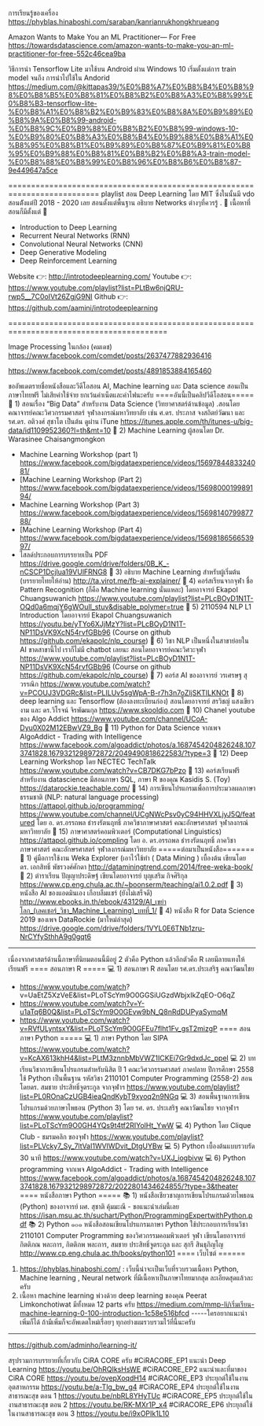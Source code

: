 การเรียนรู้ของเครื่อง
https://phyblas.hinaboshi.com/saraban/kanrianrukhongkhrueang

Amazon Wants to Make You an ML Practitioner— For Free
https://towardsdatascience.com/amazon-wants-to-make-you-an-ml-practitioner-for-free-552c46cea9ba

วิธีการนำ Tensorflow Lite มาใช้บน Android ผ่าน Windows 10 เริ่มตั้งแต่การ train model จนถึง การนำไปใช้ใน Andorid
https://medium.com/@kittapas39/%E0%B8%A7%E0%B8%B4%E0%B8%98%E0%B8%B5%E0%B8%81%E0%B8%B2%E0%B8%A3%E0%B8%99%E0%B8%B3-tensorflow-lite-%E0%B8%A1%E0%B8%B2%E0%B9%83%E0%B8%8A%E0%B9%89%E0%B8%9A%E0%B8%99-android-%E0%B8%9C%E0%B9%88%E0%B8%B2%E0%B8%99-windows-10-%E0%B9%80%E0%B8%A3%E0%B8%B4%E0%B9%88%E0%B8%A1%E0%B8%95%E0%B8%B1%E0%B9%89%E0%B8%87%E0%B9%81%E0%B8%95%E0%B9%88%E0%B8%81%E0%B8%B2%E0%B8%A3-train-model-%E0%B8%88%E0%B8%99%E0%B8%96%E0%B8%B6%E0%B8%87-9e449647a5ce


==========================================================================
playlist สอน Deep Learning โดย MIT
ซึ่งในนั้นมี vdo สอนต้ังแต่ปี 2018 - 2020 เลย สอนตั้งแต่พื้นฐาน อธิบาย 
Networks ต่างๆที่ควรรู้
.
🔹 เนื้อหาที่สอนก็มีตั้งแต่ 🔹  
- Introduction to Deep Learning
- Recurrent Neural Networks (RNN)
- Convolutional Neural Networks (CNN)
- Deep Generative Modeling
- Deep Reinforcement Learning

Website 👉: http://introtodeeplearning.com/
Youtube 👉: https://www.youtube.com/playlist?list=PLtBw6njQRU-rwp5__7C0oIVt26ZgjG9NI
Github 👉: https://github.com/aamini/introtodeeplearning

=========================================================================================

Image Processing ในกล้อง (คมเดช)
https://www.facebook.com/comdet/posts/2637477882936416

https://www.facebook.com/comdet/posts/4891853884165460

ขออัพเดตรายชื่อหนังสือและวีดีโอสอน 
AI, Machine learning และ Data science สอนเป็นภาษาไทยฟรี ไม่เสียค่าใช้จ่าย ยกเว้นค่าเน็ตและค่าไฟนะครับ 
====อันนี้เป็นคลิปวีดีโอสอน=====
🎥 1) สอนเรื่อง “Big Data” สำหรับงาน Data Science (วิทยาศาสตร์ด้านข้อมูล) .สอนโดย คณาจารย์คณะวิศวกรรมศาสตร์ จุฬาลงกรณ์มหาวิทยาลัย เช่น ศ.ดร. ประภาส จงสถิตย์วัฒนา และ รศ.ดร. อติวงศ์ สุชาโต เป็นต้น ดูผ่าน iTune 
https://itunes.apple.com/th/itunes-u/big-data/id1109952360?l=th&mt=10
🎥 2) Machine Learning  ผู้สอนโดย Dr. Warasinee Chaisangmongkon
   - Machine Learning Workshop (part 1)
https://www.facebook.com/bigdataexperience/videos/1569784483324081/
   - [Machine Learning Workshop (Part 2)
https://www.facebook.com/bigdataexperience/videos/1569800019989194/
   - Machine Learning Workshop (Part 3)
https://www.facebook.com/bigdataexperience/videos/1569814079987788/
   - [Machine Learning Workshop (Part 4)
https://www.facebook.com/bigdataexperience/videos/1569818656653997/
   - ไสลด์ประกอบการบรรยายเป็น PDF
https://drive.google.com/drive/folders/0B_K_-nCSCP1Dcjlua19VUlFRNG8
🎥 3) อธิบาย Machine Learning สำหรับผู้เริ่มต้น (บรรยายไทยให้อ่าน) http://ta.virot.me/fb-ai-explainer/ 
🎥 4) คอร์สเรียนจากจุฬา ชื่อ Pattern Recognition (ก็คือ Machine learning นั่นแหละ) โดยอาจารย์ Ekapol Chuangsuwanich 
https://www.youtube.com/playlist?list=PLcBOyD1N1T-OQd0a6mqjY6gWOuIl_stuv&disable_polymer=true
🎥 5) 2110594 NLP L1 Introduction โดยอาจารย์ Ekapol Chuangsuwanich
https://youtu.be/yTYo6XJjMzY?list=PLcBOyD1N1T-NP11DsVK9XcN54rvfGBb96 
(Course on github https://github.com/ekapolc/nlp_course)
🎥 6) วิชา NLP เป็นหนึ่งในสาขาย่อยใน AI ขาดสาขานี้ไป เราก็ไม่มี chatbot เลยนะ สอนโดยอาจารย์คณะวิศวะจุฬา
https://www.youtube.com/playlist?list=PLcBOyD1N1T-NP11DsVK9XcN54rvfGBb96 
(Course on github https://github.com/ekapolc/nlp_course) 
🎥 7) คอร์ส AI ของอาจารย์ วรเศรษฐ สุวรรณิก
https://www.youtube.com/watch?v=PCOUJ3VDGRc&list=PLILUv5sgWpA-B-r7h3n7oZljSKTILKNOt
🎥 8) deep learning  และ Tensorflow  (ต้องลงทะเบียนก่อง) สอนโดยอาจารย์ สรวิชญ์ แสงเขียวงาม และ ดร.วิโรจน์ จิรพัฒนกุล 
https://www.skooldio.com
🎥 10) Chanel youtube ของ Algo Addict 
https://www.youtube.com/channel/UCoA-Dyu0X02M12EBwVZ9_Bg
🎥 11) Python for Data Science จากเพจ AlgoAddict - Trading with Intelligence 
https://www.facebook.com/algoaddict/photos/a.1687454204826248.1073741828.1679321298972872/2049490818622583/?type=3 
🎥 12) Deep Learning Workshop โดย NECTEC TechTalk 
https://www.youtube.com/watch?v=CB7DKG7bPzo
🎥 13) คอร์สเรียนฟรีสำหรับงาน datascience มีสอนภาษา SQL, ภาษา R ของคุณ Kasidis S. (Toy) 
https://datarockie.teachable.com/
🎥 14) การเขียนโปรแกรมเพื่อการประมวลผลภาษาธรรมชาติ  (NLP: natural language processing) 
https://attapol.github.io/programming/
https://www.youtube.com/channel/UCgNWcPsv0yC94HHVXLjyJ5Q/featured
โดย อ. ดร.อรรถพล ธำรงรัตนฤทธิ์ ภาควิชาภาษาศาสตร์ คณะอักษรศาสตร์ จุฬาลงกรณ์มหาวิทยาลัย
🎥 15) ภาษาศาสตร์คอมพิวเตอร์ (Computational Linguistics)
https://attapol.github.io/compling
โดย อ. ดร.อรรถพล ธำรงรัตนฤทธิ์ ภาควิชาภาษาศาสตร์ คณะอักษรศาสตร์ จุฬาลงกรณ์มหาวิทยาลัย
=====ต่อมาเป็นหนังสือ=======
📖 1) คู่มือการใช้งาน Weka Explorer (เอาไว้ใช้ทำ ( Data Mining ) เบื้องต้น เขียนโดย ดร. เอกสิทธิ์ พัชรวงศ์ศักดา
http://dataminingtrend.com/2014/free-weka-book/
📖 2) ตำราเรียน ปัญญาประดิษฐ์ เขียนโดยอาจารย์ บุญเสริม กิจศิริกุล
https://www.cp.eng.chula.ac.th/~boonserm/teaching/ai1.0.2.pdf
📖 3) หนังสือ AI ของแอดมินเอง เกือบลืมแชร์ (ยังไม่เสร็จดี)
http://www.ebooks.in.th/ebook/43129/AI_เขย่าโลก_(เลคเชอร์_วิชา_Machine_Learning)_บทที่_1/
📖 4) หนังสือ R for Data Science 2019 ของเพจ DataRockie (มาใหม่ล่าสุด)
https://drive.google.com/drive/folders/1VYL0E6TNb1zru-NrCYfySthhA9g0gqt6
---------
เนื่องจากศาสตร์ด้านนี้ภาษาที่นิยมตอนนี้มีอยู่ 2 ตัวคือ Python แล้วอีกตัวคือ R เลยมีลายแทงให้เรียนฟรี
==== สอนภาษา R =====
💻 1) สอนภาษา R สอนโดย รศ.ดร.ประเสริฐ คณาวัฒนไชย
 - https://www.youtube.com/watch?
v=UaEtZ5XzVeE&list=PLoTScYm9O0GGSiUGzdWbjxIkZqEO-O6qZ
 - https://www.youtube.com/watch?v=Y-u1aTq6B0Q&list=PLoTScYm9O0GEvw9bN_Q8nRdDUPyaSymqM
- https://www.youtube.com/watch?v=RVfULyntsxY&list=PLoTScYm9O0GFEu7flht1Fv_gsT2mizgP
==== สอนภาษา Python  =====
💻 1) ภาษา Python โดย SIPA https://www.youtube.com/watch?v=KcAX613khH4&list=PLtM3znnbMbVWZ1ICKEi7Gr9dxdJc_ppel
💻 2) บทเรียนวิชาการเขียนโปรแกรมสำหรับนิสิต ปี 1 คณะวิศวกรรมศาสตร์ ภาคปลาย ปีการศึกษา 2558 ใช้ Python เป็นพื้นฐาน รหัสวิชา 2110101 Computer Programming (2558-2) สอนโดยดร. สมชาย ประสิทธิ์จูตระกูล จากจุฬาฯ
https://www.youtube.com/playlist?list=PL0ROnaCzUGB4ieaQndKybT9xyoq2n9NGq
💻 3) สอนพื้นฐานการเขียนโปรแกรมด้วยภาษาไพธอน (Python 3) โดย รศ. ดร. ประเสริฐ คณาวัฒนไชย จากจุฬาฯ
https://www.youtube.com/playlist?list=PLoTScYm9O0GH4YQs9t4tf2RIYolHt_YwW
💻 4) Python โดย Clique Club - ชมรมคลิก ของจุฬา
https://www.youtube.com/playlist?list=PLVcky7_Sy_7ltVaI1WVIWDvit_DtgUYBw
💻 5) Python เบื้องต้นแบบรวบรัด 30 นาที
https://www.youtube.com/watch?v=UXJ_iogbivw
💻 6) Python programming จากเพจ AlgoAddict - Trading with Intelligence
https://www.facebook.com/algoaddict/photos/a.1687454204826248.1073741828.1679321298972872/2022801434624855/?type=3&theater
==== หนังสือภาษา Python  =====
📚 1) หนังสือเชียวชาญการเขียนโปรแกรมด้วยไพธอน (Python) ของอาจารย์ ผศ. สุชาติ คุ้มมะณี - ขอแนะนำเล่มนี้เลย
https://isan.msu.ac.th/suchart/Python/ProgrammingExpertwithPython.pdf
📚 2) Python ๑๐๑  หนังสือสอนเขียนโปรแกรมภาษา Python ใช้ประกอบการเรียนวิชา 2110101 Computer Programming ของวิศวกรรมคอมพิวเตอร์ จุฬา เขียนโดยอาจารย์ กิตติภณ พละการ, กิตติภพ พละการ, สมชาย ประสิทธิ์จูตระกูล และ สุกรี สินธุภิญโญ
http://www.cp.eng.chula.ac.th/books/python101
==== เว็บไซต์ ======
1)  https://phyblas.hinaboshi.com/ : เว็บนี้น่าจะเป็นเว็บที่รวบรวมเนื้อหา Python, Machine learning , Neural network ที่มีเนื้อหาเป็นภาษาไทยมากสุด ละเอียดสุดแล้วละครับ
2) เนื้อหา machine learning พ่วงด้วย deep learning ของคุณ Peerat Limkonchotiwat มีทั้งหมด 12 parts ครับ
https://medium.com/mmp-li/เริ่มเรียน-machine-learning-0-100-introduction-1c58e516bfcd
-----ใครอยากแนะนำเพิ่มก็ได้
ถ้ามีเพิ่มก็จะอัพเดตใหม่เรื่อยๆ 
ทุกอย่างผมรวบรวมไว้ที่นี้นะครับ
-----
https://github.com/adminho/learning-it/


สรุปรวมการบรรยายที่เกี่ยวกับ CiRA CORE ครับ
#CiRACORE_EP1 แนะนำ Deep Learning 
https://youtu.be/OhRQIksHsWE
#CiRACORE_EP2 แนะนำและที่มาของ CiRA CORE
https://youtu.be/ovepXoqdH14
#CiRACORE_EP3 ประยุกต์ใช้ในงานอุตสาหกรรม
https://youtu.be/a-Tlg_bw_g4
#CiRACORE_EP4 ประยุกต์ใช้ในงานสาธารณะสุข ตอน 1
https://youtu.be/nbRL8YHyTUc
#CiRACORE_EP5 ประยุกต์ใช้ในงานสาธารณะสุข ตอน 2
https://youtu.be/RK-MXr1P_x4
#CiRACORE_EP6 ประยุกต์ใช้ในงานสาธารณะสุข ตอน 3
https://youtu.be/i9xOPIk1L10

